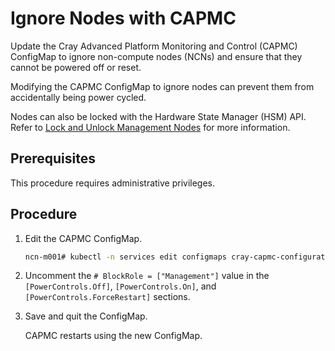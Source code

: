 # Ignore Nodes with CAPMC

Update the Cray Advanced Platform Monitoring and Control \(CAPMC\) ConfigMap to ignore non-compute nodes \(NCNs\) and ensure that they cannot be powered off or reset.

Modifying the CAPMC ConfigMap to ignore nodes can prevent them from accidentally being power cycled.

Nodes can also be locked with the Hardware State Manager \(HSM\) API. Refer to [Lock and Unlock Management Nodes](../hardware_state_manager/Lock_and_Unlock_Management_Nodes.md) for more information.

## Prerequisites

This procedure requires administrative privileges.

## Procedure

1. Edit the CAPMC ConfigMap.

    ```bash
    ncn-m001# kubectl -n services edit configmaps cray-capmc-configuration
    ```

1. Uncomment the `# BlockRole = ["Management"]` value in the `[PowerControls.Off]`, `[PowerControls.On]`, and `[PowerControls.ForceRestart]` sections.

1. Save and quit the ConfigMap.

    CAPMC restarts using the new ConfigMap.
